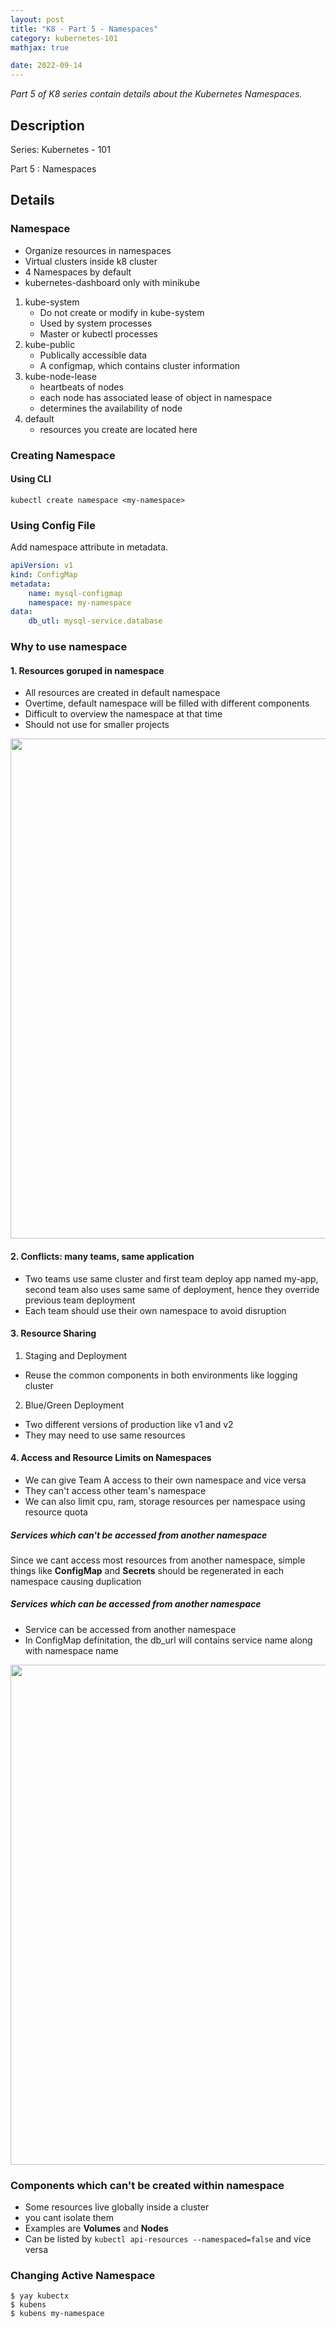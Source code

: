 ```yaml
---
layout: post
title: "K8 - Part 5 - Namespaces"
category: kubernetes-101
mathjax: true

date: 2022-09-14
---
```


_Part 5 of K8 series contain details about the Kubernetes Namespaces._

<!--more-->

## **Description**

Series: Kubernetes - 101

Part 5 : Namespaces

## **Details**

### Namespace

- Organize resources in namespaces
- Virtual clusters inside k8 cluster
- 4 Namespaces by default
- kubernetes-dashboard only with minikube
 1. kube-system
	 - Do not create or modify in kube-system
	 - Used by system processes
	 - Master or kubectl processes
 2. kube-public
	 - Publically accessible data
	 - A configmap, which contains cluster information
 3. kube-node-lease
	 - heartbeats of nodes
	 - each node has associated lease of object in namespace
	 - determines the availability of node
 4. default
	 - resources you create are located here

### Creating Namespace

#### Using CLI

```
kubectl create namespace <my-namespace>
```

### Using Config File

Add namespace attribute in metadata.

```yaml
apiVersion: v1
kind: ConfigMap
metadata:
	name: mysql-configmap
	namespace: my-namespace
data:
	db_utl: mysql-service.database
```

### Why to use namespace

#### 1. Resources goruped in namespace

- All resources are created in default namespace
- Overtime, default namespace will be filled with different components
- Difficult to overview the namespace at that time
- Should not use for smaller projects

<img src="https://noman-aziz.github.io/resources/2022/K8-101/5/1.png" width="800">

#### 2. Conflicts: many teams, same application

- Two teams use same cluster and first team deploy app named my-app, second team also uses same same of deployment, hence they override previous team deployment
- Each team should use their own namespace to avoid disruption

#### 3. Resource Sharing

1. Staging and Deployment
- Reuse the common components in both environments like logging cluster
2. Blue/Green Deployment
- Two different versions of production like v1 and v2
- They may need to use same resources

#### 4. Access and Resource Limits on Namespaces

- We can give Team A access to their own namespace and vice versa
- They can't access other team's namespace
- We can also limit cpu, ram, storage resources per namespace using resource quota

##### Services which can't be accessed from another namespace

Since we cant access most resources from another namespace, simple things like **ConfigMap** and **Secrets** should be regenerated in each namespace causing duplication

##### Services which can be accessed from another namespace

- Service can be accessed from another namespace
- In ConfigMap definitation, the db_url will contains service name along with namespace name

<img src="https://noman-aziz.github.io/resources/2022/K8-101/5/2.png" width="800">

### Components which can't be created within namespace

- Some resources live globally inside a cluster
- you cant isolate them
- Examples are **Volumes** and **Nodes**
- Can be listed by `kubectl api-resources --namespaced=false` and vice versa

### Changing Active Namespace

```
$ yay kubectx
$ kubens
$ kubens my-namespace
```